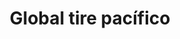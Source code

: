 ---
title: "Global tire pacífico"
url: /lecheria/global-tire-pacifico/
shop: reparación de automóviles
---